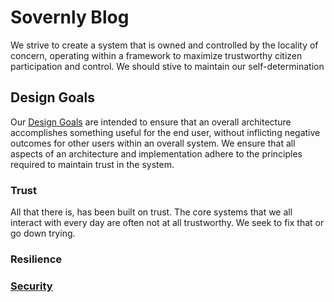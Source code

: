 # Sovernly Blog

We strive to create a system that is owned and controlled by the locality of concern, operating within a framework to maximize trustworthy citizen participation and control. We should stive to maintain our self-determination

## Design Goals

Our [Design Goals](designgoals.md) are intended to ensure that an overall architecture accomplishes something useful for the end user, without inflicting negative outcomes for other users within an overall system. We ensure that all aspects of an architecture and implementation adhere to the principles required to maintain trust in the system.

### Trust

All that there is, has been built on trust. The core systems that we all interact with every day are often not at all trustworthy. We seek to fix that or go down trying.

### Resilience

### [Security](/blog/stories/security/index.md)

